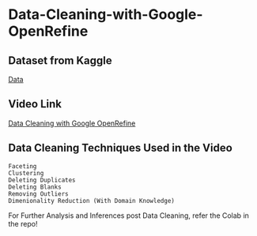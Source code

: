 # Data-Cleaning-with-Google-OpenRefine

## Dataset from Kaggle 
  <a href="https://www.kaggle.com/manishkc06/engineering-graduate-salary-prediction">Data</a>
    
## Video Link 
  <a href="https://drive.google.com/drive/folders/1LkpSM3pg2wUC1aybCmoqb9iHtU77l2Yr">Data Cleaning with Google OpenRefine</a>

## Data Cleaning Techniques Used in the Video
    Faceting
    Clustering
    Deleting Duplicates
    Deleting Blanks
    Removing Outliers
    Dimenionality Reduction (With Domain Knowledge)
    
For Further Analysis and Inferences post Data Cleaning, refer the Colab in the repo!

